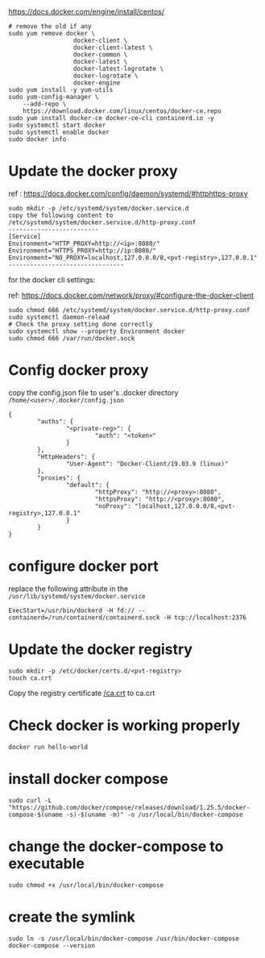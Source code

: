 https://docs.docker.com/engine/install/centos/
```
# remove the old if any 
sudo yum remove docker \
                  docker-client \
                  docker-client-latest \
                  docker-common \
                  docker-latest \
                  docker-latest-logrotate \
                  docker-logrotate \
                  docker-engine
sudo yum install -y yum-utils
sudo yum-config-manager \
    --add-repo \
    https://download.docker.com/linux/centos/docker-ce.repo
sudo yum install docker-ce docker-ce-cli containerd.io -y
sudo systemctl start docker 
sudo systemctl enable docker
sudo docker info
```
# Update the docker proxy 
ref : https://docs.docker.com/config/daemon/systemd/#httphttps-proxy
```
sudo mkdir -p /etc/systemd/system/docker.service.d
copy the following content to /etc/systemd/system/docker.service.d/http-proxy.conf
-------------------------
[Service]
Environment="HTTP_PROXY=http://<ip>:8080/"
Environment="HTTPS_PROXY=http://ip:8080/"
Environment="NO_PROXY=localhost,127.0.0.0/8,<pvt-registry>,127.0.0.1"
--------------------------------
```
for the docker cli settings:

ref: https://docs.docker.com/network/proxy/#configure-the-docker-client
```
sudo chmod 666 /etc/systemd/system/docker.service.d/http-proxy.conf
sudo systemctl daemon-reload
# Check the proxy setting done correctly
sudo systemctl show --property Environment docker
sudo chmod 666 /var/run/docker.sock
```
# Config docker proxy
copy the config.json file to user's .docker directory ```/home/<user>/.docker/config.json```
```
{
        "auths": {
                "<private-reg>": {
                        "auth": "<token>"
                }
        },
        "HttpHeaders": {
                "User-Agent": "Docker-Client/19.03.9 (linux)"
        },
        "proxies": {
                "default": {
                        "httpProxy": "http://<proxy>:8080",
                        "httpsProxy": "http://<proxy>:8080",
                        "noProxy": "localhost,127.0.0.0/8,<pvt-registry>,127.0.0.1"
                }
        }
}
```

# configure docker port 
replace the following attribute in the ```/usr/lib/systemd/system/docker.service```
```
ExecStart=/usr/bin/dockerd -H fd:// --containerd=/run/containerd/containerd.sock -H tcp://localhost:2376
```
# Update the docker registry
```
sudo mkdir -p /etc/docker/certs.d/<pvt-registry>
touch ca.crt
```
Copy the registry certificate [<pvt-registry>/ca.crt](https://<store>.ca.crt) to ca.crt

# Check docker is working properly 
```
docker run hello-world
```
# install docker compose 
```
sudo curl -L "https://github.com/docker/compose/releases/download/1.25.5/docker-compose-$(uname -s)-$(uname -m)" -o /usr/local/bin/docker-compose
```
# change the docker-compose to executable
```
sudo chmod +x /usr/local/bin/docker-compose
```
# create the symlink
```
sudo ln -s /usr/local/bin/docker-compose /usr/bin/docker-compose
docker-compose --version
```
